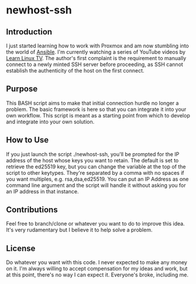 # newhost-ssh

## Introduction
I just started learning how to work with Proxmox and am now stumbling into the world of [Ansible](https://www.ansible.com/). I'm currently watching a series of YouTube videos by [Learn Linux TV](https://youtube.com/playlist?list=PLT98CRl2KxKEUHie1m24-wkyHpEsa4Y70&si=Vz2yYgzmgs0M-yCW). The author's first complaint is the requirement to manually connect to a newly minted SSH server before proceeding, as SSH cannot establish the authenticity of the host on the first connect.

## Purpose
This BASH script aims to make that initial connection hurdle no longer a problem. The basic framework is here so that you can integrate it into your own workflow. This script is meant as a starting point from which to develop and integrate into your own solution.

## How to Use
If you just launch the script ./newhost-ssh, you'll be prompted for the IP address of the host whose keys you want to retain.  The default is set to retrieve the ed25519 key, but you can change the variable at the top of the script to other keytypes. They're separated by a comma with no spaces if you want multiples, e.g. rsa,dsa,ed25519.
You can put an IP Address as one command line argument and the script will handle it without asking you for an IP address in that instance.

## Contributions
Feel free to branch/clone or whatever you want to do to improve this idea.  It's very rudamentary but I believe it to help solve a problem.

## License
Do whatever you want with this code. I never expected to make any money on it.  I'm always willing to accept compensation for my ideas and work, but at this point, there's no way I can expect it.  Everyone's broke, including me.
